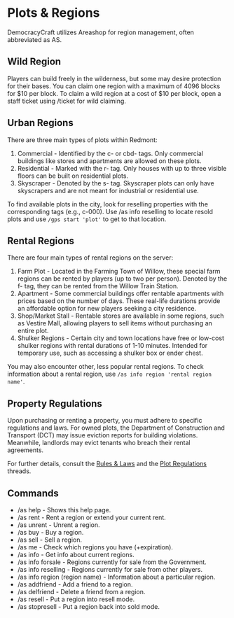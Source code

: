 # Plots & Regions

DemocracyCraft utilizes Areashop for region management, often abbreviated as AS.

## Wild Region

Players can build freely in the wilderness, but some may desire protection for their bases. You can claim one region with a maximum of 4096 blocks for $10 per block. To claim a wild region at a cost of $10 per block, open a staff ticket using /ticket for wild claiming.

## Urban Regions

There are three main types of plots within Redmont:
1. Commercial - Identified by the c- or cbd- tags. Only commercial buildings like stores and apartments are allowed on these plots.
2. Residential - Marked with the r- tag. Only houses with up to three visible floors can be built on residential plots.
3. Skyscraper - Denoted by the s- tag. Skyscraper plots can only have skyscrapers and are not meant for industrial or residential use.

To find available plots in the city, look for reselling properties with the corresponding tags (e.g., c-000). Use /as info reselling to locate resold plots and use ``/gps start 'plot'`` to get to that location.

## Rental Regions

There are four main types of rental regions on the server:
1. Farm Plot - Located in the Farming Town of Willow, these special farm regions can be rented by players (up to two per person). Denoted by the f- tag, they can be rented from the Willow Train Station.
2. Apartment - Some commercial buildings offer rentable apartments with prices based on the number of days. These real-life durations provide an affordable option for new players seeking a city residence.
3. Shop/Market Stall - Rentable stores are available in some regions, such as Vestire Mall, allowing players to sell items without purchasing an entire plot.
4. Shulker Regions - Certain city and town locations have free or low-cost shulker regions with rental durations of 1-10 minutes. Intended for temporary use, such as accessing a shulker box or ender chest.

You may also encounter other, less popular rental regions. To check information about a rental region, use ``/as info region 'rental region name'``.

## Property Regulations

Upon purchasing or renting a property, you must adhere to specific regulations and laws. For owned plots, the Department of Construction and Transport (DCT) may issue eviction reports for building violations. Meanwhile, landlords may evict tenants who breach their rental agreements.

For further details, consult the [Rules & Laws](https://www.democracycraft.net/threads/rules-laws.5/) and the [Plot Regulations](https://www.democracycraft.net/threads/plot-regulations.17/) threads.

## Commands

- /as help - Shows this help page.
- /as rent - Rent a region or extend your current rent.
- /as unrent - Unrent a region.
- /as buy - Buy a region.
- /as sell - Sell a region.
- /as me - Check which regions you have (+expiration).
- /as info - Get info about current regions.
- /as info forsale - Regions currently for sale from the Government.
- /as info reselling - Regions currently for sale from other players.
- /as info region (region name) - Information about a particular region.
- /as addfriend - Add a friend to a region.
- /as delfriend - Delete a friend from a region.
- /as resell - Put a region into resell mode.
- /as stopresell - Put a region back into sold mode.
